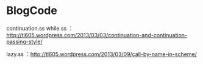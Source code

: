 BlogCode
========
continuation.ss while.ss ：
http://tl605.wordpress.com/2013/03/03/continuation-and-continuation-passing-style/

lazy.ss ：http://tl605.wordpress.com/2013/03/09/call-by-name-in-scheme/
